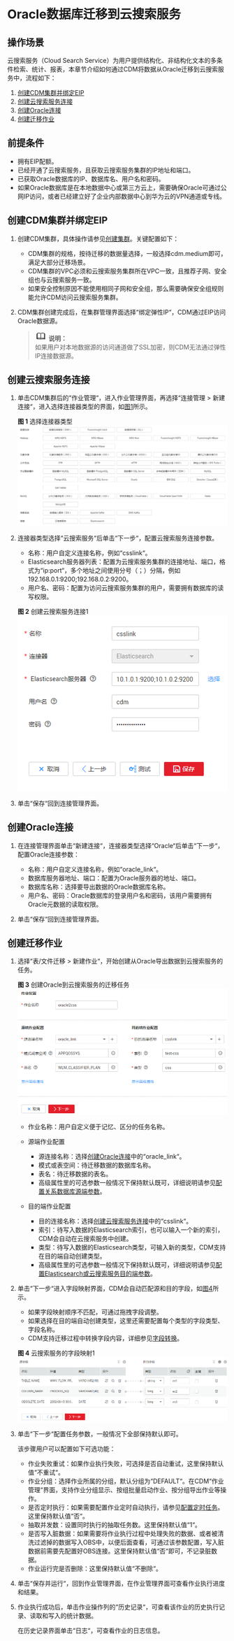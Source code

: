 # Oracle数据库迁移到云搜索服务<a name="dayu_01_0091"></a>

## 操作场景<a name="zh-cn_topic_0108275437_section21020958143223"></a>

云搜索服务（Cloud Search Service）为用户提供结构化、非结构化文本的多条件检索、统计、报表，本章节介绍如何通过CDM将数据从Oracle迁移到云搜索服务中，流程如下：

1.  [创建CDM集群并绑定EIP](#zh-cn_topic_0108275437_section2178135115010)
2.  [创建云搜索服务连接](#zh-cn_topic_0108275437_section13928112795019)
3.  [创建Oracle连接](#zh-cn_topic_0108275437_section1667801135017)
4.  [创建迁移作业](#zh-cn_topic_0108275437_section5711134141215)

## 前提条件<a name="zh-cn_topic_0108275437_section5787168294234"></a>

-   拥有EIP配额。
-   已经开通了云搜索服务，且获取云搜索服务集群的IP地址和端口。
-   已获取Oracle数据库的IP、数据库名、用户名和密码。
-   如果Oracle数据库是在本地数据中心或第三方云上，需要确保Oracle可通过公网IP访问，或者已经建立好了企业内部数据中心到华为云的VPN通道或专线。

## 创建CDM集群并绑定EIP<a name="zh-cn_topic_0108275437_section2178135115010"></a>

1.  创建CDM集群，具体操作请参见[创建集群](创建集群.md)。关键配置如下：
    -   CDM集群的规格，按待迁移的数据量选择，一般选择cdm.medium即可，满足大部分迁移场景。
    -   CDM集群的VPC必须和云搜索服务集群所在VPC一致，且推荐子网、安全组也与云搜索服务一致。
    -   如果安全控制原因不能使用相同子网和安全组，那么需要确保安全组规则能允许CDM访问云搜索服务集群。

2.  CDM集群创建完成后，在集群管理界面选择“绑定弹性IP“，CDM通过EIP访问Oracle数据源。

    >![](public_sys-resources/icon-note.gif) **说明：**   
    >如果用户对本地数据源的访问通道做了SSL加密，则CDM无法通过弹性IP连接数据源。  


## 创建云搜索服务连接<a name="zh-cn_topic_0108275437_section13928112795019"></a>

1.  单击CDM集群后的“作业管理“，进入作业管理界面，再选择“连接管理  \>  新建连接“，进入选择连接器类型的界面，如[图1](#zh-cn_topic_0108275298_fig13640155194015)所示。

    **图 1**  选择连接器类型<a name="zh-cn_topic_0108275298_fig13640155194015"></a>  
    ![](figures/选择连接器类型.png "选择连接器类型")

2.  连接器类型选择“云搜索服务“后单击“下一步“，配置云搜索服务连接参数。

    -   名称：用户自定义连接名称，例如“csslink“。
    -   Elasticsearch服务器列表：配置为云搜索服务集群的连接地址、端口，格式为“ip:port“，多个地址之间使用分号（；）分隔，例如192.168.0.1:9200;192.168.0.2:9200。
    -   用户名、密码：配置为访问云搜索服务集群的用户，需要拥有数据库的读写权限。

    **图 2**  创建云搜索服务连接1<a name="zh-cn_topic_0108275437_fig139609273501"></a>  
    ![](figures/创建云搜索服务连接1.png "创建云搜索服务连接1")

3.  单击“保存“回到连接管理界面。

## 创建Oracle连接<a name="zh-cn_topic_0108275437_section1667801135017"></a>

1.  在连接管理界面单击“新建连接“，连接器类型选择“Oracle“后单击“下一步“，配置Oracle连接参数：
    -   名称：用户自定义连接名称，例如“oracle\_link“。
    -   数据库服务器地址、端口：配置为Oracle服务器的地址、端口。
    -   数据库名称：选择要导出数据的Oracle数据库名称。
    -   用户名、密码：Oracle数据库的登录用户名和密码，该用户需要拥有Oracle元数据的读取权限。

2.  单击“保存“回到连接管理界面。

## 创建迁移作业<a name="zh-cn_topic_0108275437_section5711134141215"></a>

1.  选择“表/文件迁移  \>  新建作业“，开始创建从Oracle导出数据到云搜索服务的任务。

    **图 3**  创建Oracle到云搜索服务的迁移任务<a name="zh-cn_topic_0108275437_fig1121115411121"></a>  
    ![](figures/创建Oracle到云搜索服务的迁移任务.png "创建Oracle到云搜索服务的迁移任务")

    -   作业名称：用户自定义便于记忆、区分的任务名称。
    -   源端作业配置
        -   源连接名称：选择[创建Oracle连接](#zh-cn_topic_0108275437_section1667801135017)中的“oracle\_link“。
        -   模式或表空间：待迁移数据的数据库名称。
        -   表名：待迁移数据的表名。
        -   高级属性里的可选参数一般情况下保持默认既可，详细说明请参见[配置关系数据库源端参数](配置关系数据库源端参数.md)。

    -   目的端作业配置
        -   目的连接名称：选择[创建云搜索服务连接](#zh-cn_topic_0108275437_section13928112795019)中的“csslink“。
        -   索引：待写入数据的Elasticsearch索引，也可以输入一个新的索引，CDM会自动在云搜索服务中创建。
        -   类型：待写入数据的Elasticsearch类型，可输入新的类型，CDM支持在目的端自动创建类型。
        -   高级属性里的可选参数一般情况下保持默认既可，详细说明请参见[配置Elasticsearch或云搜索服务目的端参数](配置Elasticsearch或云搜索服务目的端参数.md)。

2.  单击“下一步“进入字段映射界面，CDM会自动匹配源和目的字段，如[图4](#zh-cn_topic_0108275437_fig68696231445)所示。

    -   如果字段映射顺序不匹配，可通过拖拽字段调整。
    -   如果选择在目的端自动创建类型，这里还需要配置每个类型的字段类型、字段名称。
    -   CDM支持迁移过程中转换字段内容，详细参见[字段转换](字段转换.md)。

    **图 4**  云搜索服务的字段映射1<a name="zh-cn_topic_0108275437_fig68696231445"></a>  
    ![](figures/云搜索服务的字段映射1.png "云搜索服务的字段映射1")

3.  单击“下一步“配置任务参数，一般情况下全部保持默认即可。

    该步骤用户可以配置如下可选功能：

    -   作业失败重试：如果作业执行失败，可选择是否自动重试，这里保持默认值“不重试“。
    -   作业分组：选择作业所属的分组，默认分组为“DEFAULT“。在CDM“作业管理“界面，支持作业分组显示、按组批量启动作业、按分组导出作业等操作。
    -   是否定时执行：如果需要配置作业定时自动执行，请参见[配置定时任务](配置定时任务.md)。这里保持默认值“否“。
    -   抽取并发数：设置同时执行的抽取任务数。这里保持默认值“1“。
    -   是否写入脏数据：如果需要将作业执行过程中处理失败的数据、或者被清洗过滤掉的数据写入OBS中，以便后面查看，可通过该参数配置，写入脏数据前需要先配置好OBS连接。这里保持默认值“否“即可，不记录脏数据。
    -   作业运行完是否删除：这里保持默认值“不删除“。

4.  单击“保存并运行“，回到作业管理界面，在作业管理界面可查看作业执行进度和结果。
5.  作业执行成功后，单击作业操作列的“历史记录“，可查看该作业的历史执行记录、读取和写入的统计数据。

    在历史记录界面单击“日志“，可查看作业的日志信息。


